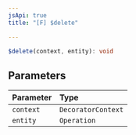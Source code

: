 ```yaml
---
jsApi: true
title: "[F] $delete"

---
```

```ts
$delete(context, entity): void
```

## Parameters

| Parameter | Type |
| :------ | :------ |
| `context` | `DecoratorContext` |
| `entity` | `Operation` |
